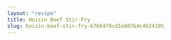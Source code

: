 ```yaml
---
layout: "recipe"
title: Hoisin Beef Stir-Fry
slug: hoisin-beef-stir-fry-6760479cd1e807b4c4b24105
---
```


